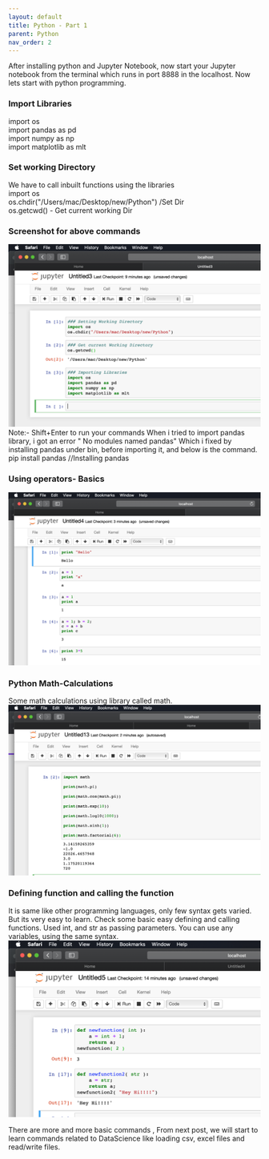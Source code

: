 ```yaml
---
layout: default
title: Python - Part 1
parent: Python
nav_order: 2
---
```


After installing python and Jupyter Notebook, now start your Jupyter notebook from the terminal which runs in port 8888 in the localhost. Now lets start with python programming.    
### Import Libraries
import os  
import pandas as pd  
import numpy as np  
import matplotlib as mlt 
### Set working Directory
We have to call inbuilt functions using the libraries   
import os   
os.chdir("/Users/mac/Desktop/new/Python") /Set Dir   
os.getcwd() - Get current working Dir
### Screenshot for above commands
![](/assets/images/python/p1-1.png)
Note:- Shift+Enter to run your commands
When i tried to import pandas library, i got an error " No modules named pandas" Which i fixed by installing pandas under bin, before importing it, and below is the command.    
pip install pandas //Installing pandas 
### Using operators- Basics
![](/assets/images/python/p1-2.png)
### Python Math-Calculations
Some math calculations using library called math.
![](/assets/images/python/p1-4.png)
### Defining function and calling the function
It is same like other programming languages, only few syntax gets varied. But its very easy to learn. Check some basic easy defining and calling functions.
Used int, and str as passing parameters. You can use any variables, using the same syntax.
![](/assets/images/python/p1-3.png)

There are more and more basic commands , From next post, we will start to learn commands related to DataScience like loading csv, excel files and read/write files.






